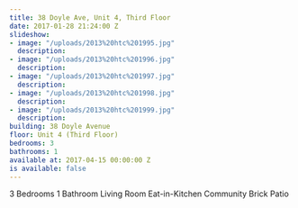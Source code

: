 ```yaml
---
title: 38 Doyle Ave, Unit 4, Third Floor
date: 2017-01-28 21:24:00 Z
slideshow:
- image: "/uploads/2013%20htc%201995.jpg"
  description: 
- image: "/uploads/2013%20htc%201996.jpg"
  description: 
- image: "/uploads/2013%20htc%201997.jpg"
  description: 
- image: "/uploads/2013%20htc%201998.jpg"
  description: 
- image: "/uploads/2013%20htc%201999.jpg"
  description: 
building: 38 Doyle Avenue
floor: Unit 4 (Third Floor)
bedrooms: 3
bathrooms: 1
available at: 2017-04-15 00:00:00 Z
is available: false
---
```


3 Bedrooms
1 Bathroom
Living Room
Eat-in-Kitchen
Community Brick Patio
